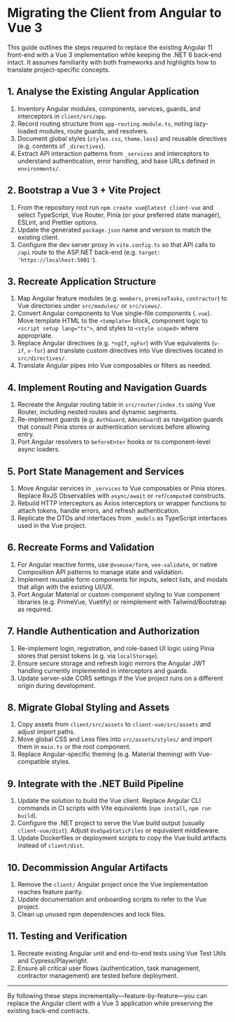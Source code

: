 # Migrating the Client from Angular to Vue 3

This guide outlines the steps required to replace the existing Angular 11 front-end with a Vue 3 implementation while keeping the .NET 6 back-end intact. It assumes familiarity with both frameworks and highlights how to translate project-specific concepts.

## 1. Analyse the Existing Angular Application

1. Inventory Angular modules, components, services, guards, and interceptors in `client/src/app`.
2. Record routing structure from `app-routing.module.ts`, noting lazy-loaded modules, route guards, and resolvers.
3. Document global styles (`styles.css`, `theme.less`) and reusable directives (e.g. contents of `_directives`).
4. Extract API interaction patterns from `_services` and interceptors to understand authentication, error handling, and base URLs defined in `environments/`.

## 2. Bootstrap a Vue 3 + Vite Project

1. From the repository root run `npm create vue@latest client-vue` and select TypeScript, Vue Router, Pinia (or your preferred state manager), ESLint, and Prettier options.
2. Update the generated `package.json` name and version to match the existing client.
3. Configure the dev server proxy in `vite.config.ts` so that API calls to `/api` route to the ASP.NET back-end (e.g. `target: 'https://localhost:5001'`).

## 3. Recreate Application Structure

1. Map Angular feature modules (e.g. `members`, `premiseTasks`, `contractor`) to Vue directories under `src/modules/` or `src/views/`.
2. Convert Angular components to Vue single-file components (`.vue`). Move template HTML to the `<template>` block, component logic to `<script setup lang="ts">`, and styles to `<style scoped>` where appropriate.
3. Replace Angular directives (e.g. `*ngIf`, `ngFor`) with Vue equivalents (`v-if`, `v-for`) and translate custom directives into Vue directives located in `src/directives/`.
4. Translate Angular pipes into Vue composables or filters as needed.

## 4. Implement Routing and Navigation Guards

1. Recreate the Angular routing table in `src/router/index.ts` using Vue Router, including nested routes and dynamic segments.
2. Re-implement guards (e.g. `AuthGuard`, `AdminGuard`) as navigation guards that consult Pinia stores or authentication services before allowing entry.
3. Port Angular resolvers to `beforeEnter` hooks or to component-level async loaders.

## 5. Port State Management and Services

1. Move Angular services in `_services` to Vue composables or Pinia stores. Replace RxJS Observables with `async/await` or `ref`/`computed` constructs.
2. Rebuild HTTP interceptors as Axios interceptors or wrapper functions to attach tokens, handle errors, and refresh authentication.
3. Replicate the DTOs and interfaces from `_models` as TypeScript interfaces used in the Vue project.

## 6. Recreate Forms and Validation

1. For Angular reactive forms, use `@vueuse/form`, `vee-validate`, or native Composition API patterns to manage state and validation.
2. Implement reusable form components for inputs, select lists, and modals that align with the existing UI/UX.
3. Port Angular Material or custom component styling to Vue component libraries (e.g. PrimeVue, Vuetify) or reimplement with Tailwind/Bootstrap as required.

## 7. Handle Authentication and Authorization

1. Re-implement login, registration, and role-based UI logic using Pinia stores that persist tokens (e.g. via `localStorage`).
2. Ensure secure storage and refresh logic mirrors the Angular JWT handling currently implemented in interceptors and guards.
3. Update server-side CORS settings if the Vue project runs on a different origin during development.

## 8. Migrate Global Styling and Assets

1. Copy assets from `client/src/assets` to `client-vue/src/assets` and adjust import paths.
2. Move global CSS and Less files into `src/assets/styles/` and import them in `main.ts` or the root component.
3. Replace Angular-specific theming (e.g. Material theming) with Vue-compatible styles.

## 9. Integrate with the .NET Build Pipeline

1. Update the solution to build the Vue client. Replace Angular CLI commands in CI scripts with Vite equivalents (`npm install`, `npm run build`).
2. Configure the .NET project to serve the Vue build output (usually `client-vue/dist`). Adjust `UseSpaStaticFiles` or equivalent middleware.
3. Update Dockerfiles or deployment scripts to copy the Vue build artifacts instead of `client/dist`.

## 10. Decommission Angular Artifacts

1. Remove the `client/` Angular project once the Vue implementation reaches feature parity.
2. Update documentation and onboarding scripts to refer to the Vue project.
3. Clean up unused npm dependencies and lock files.

## 11. Testing and Verification

1. Recreate existing Angular unit and end-to-end tests using Vue Test Utils and Cypress/Playwright.
2. Ensure all critical user flows (authentication, task management, contractor management) are tested before deployment.

---

By following these steps incrementally—feature-by-feature—you can replace the Angular client with a Vue 3 application while preserving the existing back-end contracts.
